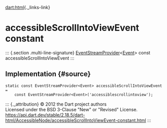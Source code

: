 [dart:html](../../dart-html/dart-html-library){._links-link}

accessibleScrollIntoViewEvent constant
======================================

::: {.section .multi-line-signature}
[EventStreamProvider](../eventstreamprovider-class)\<[Event](../event-class)\>
const accessibleScrollIntoViewEvent
:::

Implementation {#source}
--------------

``` {.language-dart data-language="dart"}
static const EventStreamProvider<Event> accessibleScrollIntoViewEvent =
    const EventStreamProvider<Event>('accessiblescrollintoview');
```

::: {._attribution}
© 2012 the Dart project authors\
Licensed under the BSD 3-Clause \"New\" or \"Revised\" License.\
<https://api.dart.dev/stable/2.18.5/dart-html/AccessibleNode/accessibleScrollIntoViewEvent-constant.html>
:::
